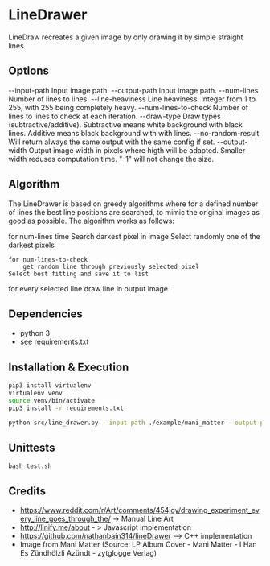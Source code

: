 # LineDrawer
 
LineDraw recreates a given image by only drawing it by simple straight lines.

## Options
--input-path          Input image path.
--output-path         Input image path.
--num-lines           Number of lines to lines.
--line-heaviness      Line heaviness. Integer from 1 to 255, with 255 being completely heavy.
--num-lines-to-check  Number of lines to lines to check at each iteration.
--draw-type           Draw types (subtractive/additive). Subtractive means white background with black lines. Additive means black background with with lines.
--no-random-result    Will return always the same output with the same config if set.
--output-width        Output image width in pixels where higth will be adapted. Smaller width reduses computation time. "-1" will not change the size.

## Algorithm
The LineDrawer is based on greedy algorithms where for a defined number of lines the best line positions are searched, to mimic the original images as good as possible.
The algorithm works as follows:

for num-lines time
    Search darkest pixel in image
    Select randomly one of the darkest pixels

    for num-lines-to-check
        get random line through previously selected pixel
    Select best fitting and save it to list

for every selected line
    draw line in output image

## Dependencies
- python 3
- see requirements.txt

## Installation & Execution
```bash
pip3 install virtualenv
virtualenv venv
source venv/bin/activate
pip3 install -r requirements.txt

python src/line_drawer.py --input-path ./example/mani_matter --output-path ./out_image.png --num-lines 10000   
```

## Unittests
```
bash test.sh
```

## Credits
- https://www.reddit.com/r/Art/comments/454joy/drawing_experiment_every_line_goes_through_the/ -> Manual Line Art
- http://linify.me/about - > Javascript implementation
- https://github.com/nathanbain314/lineDrawer --> C++ implementation
- Image from Mani Matter (Source: LP Album Cover - Mani Matter - I Han Es Zündhölzli Azündt - zytglogge Verlag)
